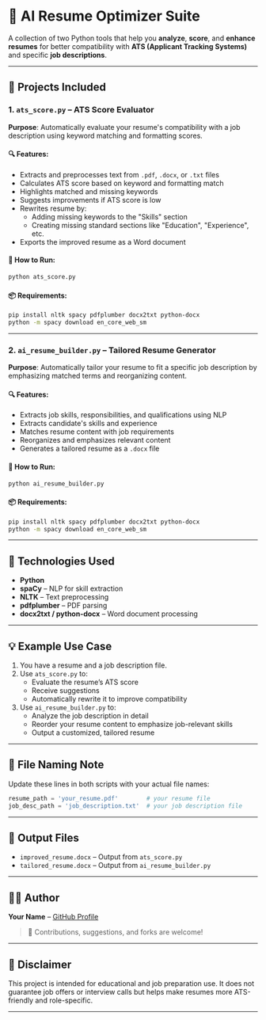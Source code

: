 # 🤖 AI Resume Optimizer Suite

A collection of two Python tools that help you **analyze**, **score**, and **enhance resumes** for better compatibility with **ATS (Applicant Tracking Systems)** and specific **job descriptions**.

---

## 📁 Projects Included

### 1. `ats_score.py` – ATS Score Evaluator

**Purpose**: Automatically evaluate your resume's compatibility with a job description using keyword matching and formatting scores.

#### 🔍 Features:
- Extracts and preprocesses text from `.pdf`, `.docx`, or `.txt` files
- Calculates ATS score based on keyword and formatting match
- Highlights matched and missing keywords
- Suggests improvements if ATS score is low
- Rewrites resume by:
  - Adding missing keywords to the "Skills" section
  - Creating missing standard sections like "Education", "Experience", etc.
- Exports the improved resume as a Word document

#### 🚀 How to Run:
```bash
python ats_score.py
```

#### 📦 Requirements:
```bash
pip install nltk spacy pdfplumber docx2txt python-docx
python -m spacy download en_core_web_sm
```

---

### 2. `ai_resume_builder.py` – Tailored Resume Generator

**Purpose**: Automatically tailor your resume to fit a specific job description by emphasizing matched terms and reorganizing content.

#### 🔍 Features:
- Extracts job skills, responsibilities, and qualifications using NLP
- Extracts candidate's skills and experience
- Matches resume content with job requirements
- Reorganizes and emphasizes relevant content
- Generates a tailored resume as a `.docx` file

#### 🚀 How to Run:
```bash
python ai_resume_builder.py
```

#### 📦 Requirements:
```bash
pip install nltk spacy pdfplumber docx2txt python-docx
python -m spacy download en_core_web_sm
```

---

## 🧠 Technologies Used

- **Python**
- **spaCy** – NLP for skill extraction
- **NLTK** – Text preprocessing
- **pdfplumber** – PDF parsing
- **docx2txt / python-docx** – Word document processing

---

## 💡 Example Use Case

1. You have a resume and a job description file.
2. Use `ats_score.py` to:
   - Evaluate the resume’s ATS score
   - Receive suggestions
   - Automatically rewrite it to improve compatibility
3. Use `ai_resume_builder.py` to:
   - Analyze the job description in detail
   - Reorder your resume content to emphasize job-relevant skills
   - Output a customized, tailored resume

---

## 📌 File Naming Note

Update these lines in both scripts with your actual file names:
```python
resume_path = 'your_resume.pdf'        # your resume file
job_desc_path = 'job_description.txt'  # your job description file
```

---

## 📂 Output Files

- `improved_resume.docx` – Output from `ats_score.py`
- `tailored_resume.docx` – Output from `ai_resume_builder.py`

---

## 👨‍💻 Author

**Your Name** – [GitHub Profile](https://github.com/yourusername)

> 💬 Contributions, suggestions, and forks are welcome!

---

## 📜 Disclaimer

This project is intended for educational and job preparation use. It does not guarantee job offers or interview calls but helps make resumes more ATS-friendly and role-specific.

---
